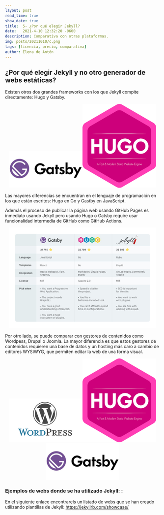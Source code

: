 ```yaml
---
layout: post
read_time: true
show_date: true
title:  5- ¿Por qué elegir Jekyll?
date:   2021-4-10 12:32:20 -0600
description: Comparativa con otras plataformas.
img: posts/20211010/c.png 
tags: [licencia, precio, comparativa]
author: Elena de Antón
---
```

## ¿Por qué elegir Jekyll y no otro generador de webs estáticas?

Existen otros dos grandes frameworks con los que Jekyll compite directamente: Hugo y Gatsby. 
<center><img src="./assets/img/posts/20211010/gatsby.jpeg" width="240px"><img src="./assets/img/posts/20211010/hugo.png" width="240px"></center>

Las mayores diferencias se encuentran en el lenguaje de programación en los que están escritos: Hugo en Go y Gastby en JavaScript. 

Además el proceso de publicar la página web usando GitHub Pages es inmediato usando Jekyll pero usando Hugo o Gatsby require usar funcionalidad intermedia de GitHub como GitHub Actions. 

<center><img src="./assets/img/posts/20211010/comparativa.jpg" width="480px"></center>

Por otro lado, se puede comparar con gestores de contenidos como Wordpess, Drupal o Joomla. La mayor diferencia es que estos gestores de contenidos requieren una base de datos y un hosting más caro a cambio de editores WYSIWYG, que permiten editar la web de una forma visual.

<center><img src="./assets/img/posts/20211010/wp.png" width="240px"><img src="./assets/img/posts/20211010/hugo.png" width="240px"><img src="./assets/img/posts/20211010/gatsby.jpeg" width="240px"></center>


### Ejemplos de webs donde se ha utilizado Jekyll: : 

En el siguiente enlace encontrareís un listado de webs que se han creado utilizando plantillas de Jekyll: 
 https://jekyllrb.com/showcase/



